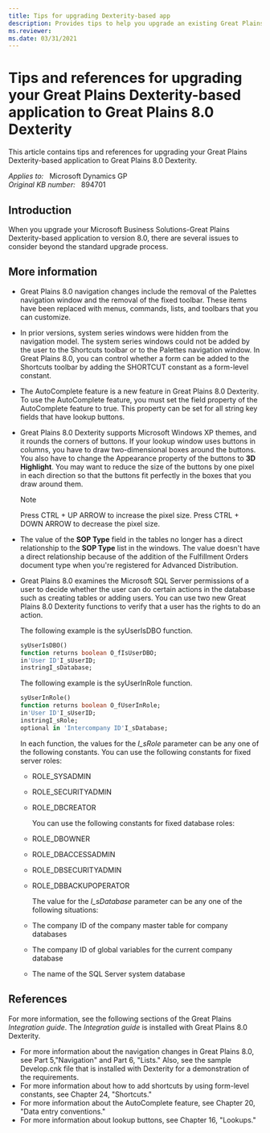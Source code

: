 ```yaml
---
title: Tips for upgrading Dexterity-based app
description: Provides tips to help you upgrade an existing Great Plains Dexterity-based project to Great Plains 8.0 Dexterity.
ms.reviewer:
ms.date: 03/31/2021
---
```

# Tips and references for upgrading your Great Plains Dexterity-based application to Great Plains 8.0 Dexterity

This article contains tips and references for upgrading your Great Plains Dexterity-based application to Great Plains 8.0 Dexterity.

_Applies to:_ &nbsp; Microsoft Dynamics GP  
_Original KB number:_ &nbsp; 894701

## Introduction

When you upgrade your Microsoft Business Solutions-Great Plains Dexterity-based application to version 8.0, there are several issues to consider beyond the standard upgrade process.

## More information

- Great Plains 8.0 navigation changes include the removal of the Palettes navigation window and the removal of the fixed toolbar. These items have been replaced with menus, commands, lists, and toolbars that you can customize.
- In prior versions, system series windows were hidden from the navigation model. The system series windows could not be added by the user to the Shortcuts toolbar or to the Palettes navigation window. In Great Plains 8.0, you can control whether a form can be added to the Shortcuts toolbar by adding the SHORTCUT constant as a form-level constant.
- The AutoComplete feature is a new feature in Great Plains 8.0 Dexterity. To use the AutoComplete feature, you must set the field property of the AutoComplete feature to true. This property can be set for all string key fields that have lookup buttons.
- Great Plains 8.0 Dexterity supports Microsoft Windows XP themes, and it rounds the corners of buttons. If your lookup window uses buttons in columns, you have to draw two-dimensional boxes around the buttons. You also have to change the Appearance property of the buttons to **3D Highlight**. You may want to reduce the size of the buttons by one pixel in each direction so that the buttons fit perfectly in the boxes that you draw around them.

    > [!NOTE]
    > Press CTRL + UP ARROW to increase the pixel size. Press CTRL + DOWN ARROW to decrease the pixel size.
- The value of the **SOP Type** field in the tables no longer has a direct relationship to the **SOP Type** list in the windows. The value doesn't have a direct relationship because of the addition of the Fulfillment Orders document type when you're registered for Advanced Distribution.
- Great Plains 8.0 examines the Microsoft SQL Server permissions of a user to decide whether the user can do certain actions in the database such as creating tables or adding users. You can use two new Great Plains 8.0 Dexterity functions to verify that a user has the rights to do an action.

    The following example is the syUserIsDBO function.

    ```sql
    syUserIsDBO()
    function returns boolean O_fIsUserDBO;
    in'User ID'I_sUserID;
    instringI_sDatabase;
    ```

    The following example is the syUserInRole function.

    ```sql
    syUserInRole()
    function returns boolean O_fUserInRole;
    in'User ID'I_sUserID;
    instringI_sRole;
    optional in 'Intercompany ID'I_sDatabase;
    ```

    In each function, the values for the *I_sRole* parameter can be any one of the following constants. You can use the following constants for fixed server roles:

  - ROLE_SYSADMIN
  - ROLE_SECURITYADMIN
  - ROLE_DBCREATOR

    You can use the following constants for fixed database roles:

  - ROLE_DBOWNER
  - ROLE_DBACCESSADMIN
  - ROLE_DBSECURITYADMIN
  - ROLE_DBBACKUPOPERATOR

    The value for the *I_sDatabase* parameter can be any one of the following situations:

  - The company ID of the company master table for company databases
  - The company ID of global variables for the current company database
  - The name of the SQL Server system database

## References

For more information, see the following sections of the Great Plains *Integration guide*. The *Integration guide* is installed with Great Plains 8.0 Dexterity.

- For more information about the navigation changes in Great Plains 8.0, see Part 5,"Navigation" and Part 6, "Lists." Also, see the sample Develop.cnk file that is installed with Dexterity for a demonstration of the requirements.
- For more information about how to add shortcuts by using form-level constants, see Chapter 24, "Shortcuts."
- For more information about the AutoComplete feature, see Chapter 20, "Data entry conventions."
- For more information about lookup buttons, see Chapter 16, "Lookups."
